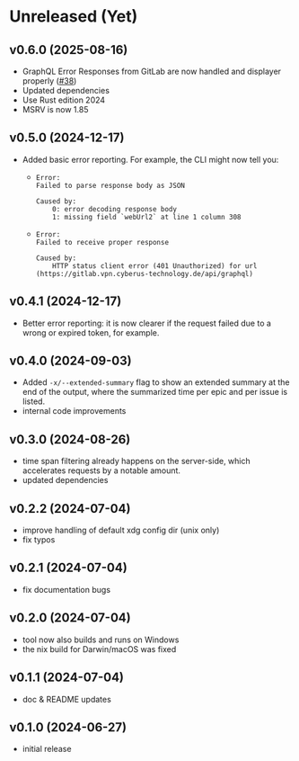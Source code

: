 # Unreleased (Yet)

## v0.6.0 (2025-08-16)

- GraphQL Error Responses from GitLab are now handled and displayer properly
  ([#38](https://github.com/phip1611/gitlab-timelogs/issues/38))
- Updated dependencies
- Use Rust edition 2024
- MSRV is now 1.85

## v0.5.0 (2024-12-17)

- Added basic error reporting. For example, the CLI might now tell you:
  - ```
    Error:
    Failed to parse response body as JSON

    Caused by:
        0: error decoding response body
        1: missing field `webUrl2` at line 1 column 308
    ```
  - ```
    Error:
    Failed to receive proper response

    Caused by:
        HTTP status client error (401 Unauthorized) for url (https://gitlab.vpn.cyberus-technology.de/api/graphql)
    ```

## v0.4.1 (2024-12-17)

- Better error reporting: it is now clearer if the request failed due to a
  wrong or expired token, for example.

## v0.4.0 (2024-09-03)

- Added `-x/--extended-summary` flag to show an extended summary at the end
  of the output, where the summarized time per epic and per issue is listed.
- internal code improvements

## v0.3.0 (2024-08-26)

- time span filtering already happens on the server-side, which accelerates
  requests by a notable amount.
- updated dependencies

## v0.2.2 (2024-07-04)

- improve handling of default xdg config dir (unix only)
- fix typos

## v0.2.1 (2024-07-04)

- fix documentation bugs

## v0.2.0 (2024-07-04)

- tool now also builds and runs on Windows
- the nix build for Darwin/macOS was fixed

## v0.1.1 (2024-07-04)

- doc & README updates

## v0.1.0 (2024-06-27)

- initial release
